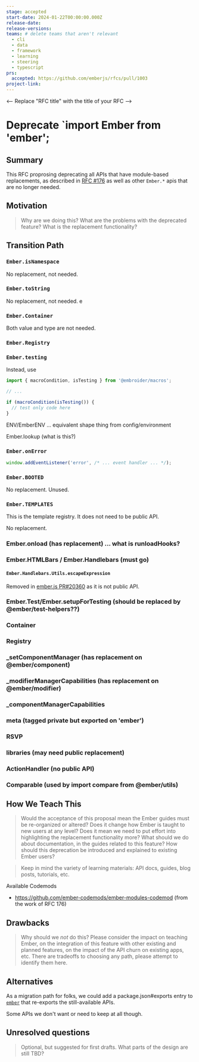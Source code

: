 ```yaml
---
stage: accepted
start-date: 2024-01-22T00:00:00.000Z
release-date:
release-versions:
teams: # delete teams that aren't relevant
  - cli
  - data
  - framework
  - learning
  - steering
  - typescript
prs:
  accepted: https://github.com/emberjs/rfcs/pull/1003 
project-link:
---
```


<!---
Directions for above:

stage: Leave as is
start-date: Fill in with today's date, 2032-12-01T00:00:00.000Z
release-date: Leave as is
release-versions: Leave as is
teams: Include only the [team(s)](README.md#relevant-teams) for which this RFC applies
prs:
  accepted: Fill this in with the URL for the Proposal RFC PR
project-link: Leave as is
-->

<-- Replace "RFC title" with the title of your RFC -->
# Deprecate `import Ember from 'ember'; 

## Summary

This RFC proprosing deprecating all APIs that have module-based replacements, as described in [RFC #176](https://rfcs.emberjs.com/id/0176-javascript-module-api) as well as other `Ember.*` apis that are no longer needed.

## Motivation

> Why are we doing this? What are the problems with the deprecated feature?
What is the replacement functionality?

## Transition Path

### `Ember.isNamespace`

No replacement, not needed.

### `Ember.toString`

No replacement, not needed.
e
### `Ember.Container`

Both value and type are not needed.

### `Ember.Registry` 

### `Ember.testing`

Instead, use

```js
import { macroCondition, isTesting } from '@embroider/macros';

// ...

if (macroCondition(isTesting()) {
  // test only code here
}
```

ENV/EmberENV ... equivalent shape thing from config/environment

Ember.lookup (what is this?)

### `Ember.onError`

```js
window.addEventListener('error', /* ... event handler ... */);
```

### `Ember.BOOTED`

No replacement. Unused.

### `Ember.TEMPLATES`

This is the template registry. It does not need to be public API. 

No replacement.

### Ember.onload (has replacement) ... what is runloadHooks?

### Ember.HTMLBars / Ember.Handlebars (must go)

#### `Ember.Handlebars.Utils.escapeExpression`

Removed in [ember.js PR#20360](https://github.com/emberjs/ember.js/pull/20360) as it is not public API.

### Ember.Test/Ember.setupForTesting (should be replaced by @ember/test-helpers??)

### Container

### Registry

### _setComponentManager (has replacement on @ember/component)

### _modifierManagerCapabilities (has replacement on @ember/modifier)

### _componentManagerCapabilities

### meta (tagged private but exported on 'ember')

### RSVP

### libraries (may need public replacement)

### ActionHandler (no public API)

### Comparable (used by import compare from @ember/utils)

## How We Teach This

> Would the acceptance of this proposal mean the Ember guides must be
re-organized or altered? Does it change how Ember is taught to new users
at any level?
Does it mean we need to put effort into highlighting the replacement
functionality more? What should we do about documentation, in the guides
related to this feature?
How should this deprecation be introduced and explained to existing Ember
users?

> Keep in mind the variety of learning materials: API docs, guides, blog posts, tutorials, etc.

Available Codemods

- https://github.com/ember-codemods/ember-modules-codemod (from the work of RFC 176)

## Drawbacks

> Why should we *not* do this? Please consider the impact on teaching Ember,
on the integration of this feature with other existing and planned features,
on the impact of the API churn on existing apps, etc.
There are tradeoffs to choosing any path, please attempt to identify them here.

## Alternatives

As a migration path for folks, we could add a package.json#exports entry to [`ember`](https://www.npmjs.com/package/ember)
that re-exports the still-available APIs.

Some APIs we don't want or need to keep at all though.

## Unresolved questions

> Optional, but suggested for first drafts. What parts of the design are still
TBD?
